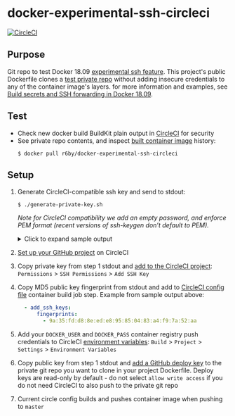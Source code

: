 # docker-experimental-ssh-circleci

[![CircleCI](https://circleci.com/gh/scottrigby/docker-experimental-ssh-circleci.svg?style=svg)](https://circleci.com/gh/scottrigby/docker-experimental-ssh-circleci)

## Purpose

Git repo to test Docker 18.09 [experimental ssh feature](https://docs.docker.com/develop/develop-images/build_enhancements/#using-ssh-to-access-private-data-in-builds). This project's public Dockerfile clones a [test private repo](https://github.com/scottrigby/github-test-private-repo) without adding insecure credentials to any of the container image's layers. for more information and examples, see [Build secrets and SSH forwarding in Docker 18.09](https://medium.com/@tonistiigi/build-secrets-and-ssh-forwarding-in-docker-18-09-ae8161d066).


## Test

- Check new docker build BuildKit plain output in [CircleCI](https://circleci.com/gh/scottrigby/docker-experimental-ssh-circleci) for security
- See private repo contents, and inspect [built container image](https://hub.docker.com/r/r6by/docker-experimental-ssh-circleci) history:
    ```console
    $ docker pull r6by/docker-experimental-ssh-circleci
    ```

## Setup

1. Generate CircleCI-compatible ssh key and send to stdout:
    ```console
    $ ./generate-private-key.sh
    ```
    _Note for CircleCI compatibility we add an empty password, and enforce PEM format (recent versions of ssh-keygen don’t default to PEM)._

    <details><summary>Click to expand sample output</summary>

    ```console
    Generating public/private rsa key pair.
    Your identification has been saved in /var/folders/87/9cf6q4rd2qn_xnpk149j1ff80000gn/T/tmp.8zHPx7W1Es/id_rsa.
    Your public key has been saved in /var/folders/87/9cf6q4rd2qn_xnpk149j1ff80000gn/T/tmp.8zHPx7W1Es/id_rsa.pub.
    The key fingerprint is:
    MD5:9a:35:fd:d8:8e:ed:e8:95:85:04:83:a4:f9:7a:52:aa your_email@example.com
    The key's randomart image is:
    +---[RSA 2048]----+
    |       ...o      |
    |       o.  o     |
    |      o     .    |
    |       . . . .   |
    |        S . . .  |
    |       B . + o   |
    |      * . . =    |
    |     . o   *     |
    |    E    .+.+    |
    +------[MD5]------+
    -----BEGIN RSA PRIVATE KEY-----
    MIIEpAIBAAKCAQEA08RJzBTuKjLa5MD4CxiRdXxGxQHRu4+p+Mi+ha2iynxw2+3Q
    6NO9zGGPq/BprCn4wbMfgbMf7Y4kygYSd1SV8Ykjvxm6nQSw1SeQziJDRHrrh1nO
    3hQno6XQ+7WqtHXJ10qCzsZdFoP2GrUqnSCfuqnuFoL92mewkCjGd8bwLiMYN9Uc
    C9q3qUAMvucnPq80rcp+P2zVdpcCdu9EeY20QoCLNtA/yJaZFKMfJIwk07nc+MEe
    ikt1eMfX9ccqTIlZOuu8x9dZRNA3RBWlx6Q0mHQyhOJ7qNktwVRVU0cSlP2/8Y8i
    Tf6PYYB1WlkSE6yUbUvFsa1JdadaP+fxsYaBfwIDAQABAoIBAAkCPLF14nvhFfbN
    TsAKF4YL92bCIQ39mpl+0LwXGunKSXLRtyVwfI6JR/dkjtpIHtD+scRuvlj4xw/h
    GkABVS+lSeQDUDEF1g/7UumyA3KSWBq181r3OIh5sV5D6DMtH50NCmuJfMRMcNfK
    BToR/TmPqRVEFVCJQLWhRnAqAmWz/KPgigIyEpBK+pyQcRkUQU3mVhKgA+NRzipF
    SVw3aBxJyUqU9CvsCQ6uu8K7ONxoLRsH6p6W+eJOO5wKH6SVa9/HQ0ORcshkvgyI
    sbOwpZYoa3crAhQife2vodNPc69JxQTjFeOO8nWKc325zlbBHnFM58RJXzvJa5D6
    FzQ+q2ECgYEA+bnbnG34Cq3x1ZUAqHV7i1Qy6tkHQnsA++W/MQKn1r7lmqj7NjRT
    Q/jtmjDbaeCGSQk8MduFa0Ep7JI/6Eb6DSnUQWyVRc3y4vmOVCAdhre9jyQVXWk3
    pGTpwFKgluBffQY/A3u/93bEt8d/sn6d5YNzxJCKrppjA3jyfa0XuF0CgYEA2RZK
    fv+To5UOxnK13E4JNFq6GnlN1kHzLjow2DFo9Qxt/EYBOfsVsuJuaIlFJveDggLk
    RJoPFjhXOWmc9QKGEqjcb7XptgECM3w6WbMQS43jqmT7SDK5OIqNJunC21DzE6mP
    CgKmWczmQE/iLq5zNdp6P3WBxtMgZ3PMquVok4sCgYEAibDflL3RoNnN2KzCYx/7
    0ZPIS1MEvLQjk8BWjchgEHjLEl6PvJBXRMgxAe5kXFlu0UBlTzwxsTSJ0CXHVOQl
    pTJmFPiwyX9Hp7xfrKTUgt42h4Emwo1sH5mAhQlKAEaQf9f80IfgDasPxiEamKlV
    mCHFqCDmRmVbqKN8WK0iwgUCgYEAvjn+RZMHeIyhSdwy6D2payslcRVi06Euyw9K
    xedmJXUi27EsWfZfaUVpokjHRAIYRtDp3gNxvPLZ3AFj/H6dpbQ6ldk+VrJDj4II
    T5nNaaeIHEQovXdVPuqKDdNBYJVqq4wlP4xa4M3f5fMaK/XKFyK/hOQfOG7BMmYS
    rp4gKUkCgYBmzyeYQtGOKTf/HeiCKWl9DVi+PsFCO7uMG2Uremi7Sd3gtf4A8yDf
    cBZwUPyZm3Psgvvvo1JKzdYD2rfb2d599Y4O1WRq5tygx2P4jUmPz1NjzJpog0uF
    r6P1i+KRcIowJOF+n9SnwwsF5JtslT+5/lIFFsi0dqxL5nQH6shAqA==
    -----END RSA PRIVATE KEY-----
    ssh-rsa AAAAB3NzaC1yc2EAAAADAQABAAABAQDTxEnMFO4qMtrkwPgLGJF1fEbFAdG7j6n4yL6FraLKfHDb7dDo073MYY+r8GmsKfjBsx+Bsx/tjiTKBhJ3VJXxiSO/GbqdBLDVJ5DOIkNEeuuHWc7eFCejpdD7taq0dcnXSoLOxl0Wg/YatSqdIJ+6qe4Wgv3aZ7CQKMZ3xvAuIxg31RwL2repQAy+5yc+rzStyn4/bNV2lwJ270R5jbRCgIs20D/IlpkUox8kjCTTudz4wR6KS3V4x9f1xypMiVk667zH11lE0DdEFaXHpDSYdDKE4nuo2S3BVFVTRxKU/b/xjyJN/o9hgHVaWRITrJRtS8WxrUl1p1o/5/GxhoF/ your_email@example.com
    ```

    </details>

1. [Set up your GitHub project](https://circleci.com/docs/2.0/getting-started/#setting-up-your-build-on-circleci) on CircleCI
1. Copy private key from step 1 stdout and [add to the CircleCI project](https://circleci.com/docs/2.0/add-ssh-key/): `Permissions` > `SSH Permissions` > `Add SSH Key`
1. Copy MD5 public key fingerprint from stdout and add to [CircleCI config file](./.circleci/config.yml) container build job step. Example from sample output above:
    ```yaml
      - add_ssh_keys:
          fingerprints:
            - 9a:35:fd:d8:8e:ed:e8:95:85:04:83:a4:f9:7a:52:aa
    ```
1. Add your `DOCKER_USER` and `DOCKER_PASS` container registry push credentials to CircleCI [environment variables](https://circleci.com/docs/2.0/env-vars/#overview): `Build` > `Project` > `Settings` > `Environment Variables`
1. Copy public key from step 1 stdout and [add a GitHub deploy key](https://developer.github.com/v3/guides/managing-deploy-keys/#deploy-keys) to the private git repo you want to clone in your project Dockerfile. Deploy keys are read-only by default - do not select `allow write access` if you do not need CircleCI to also push to the private git repo
1. Current circle config builds and pushes container image when pushing to `master`
